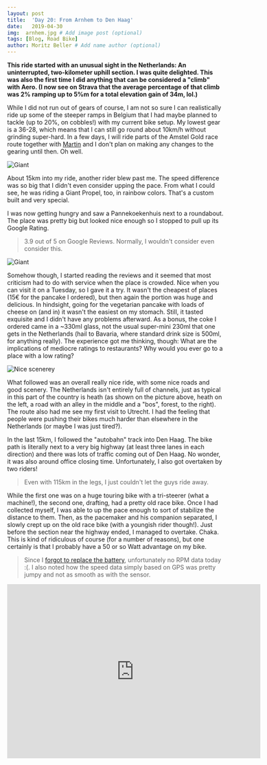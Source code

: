 ```yaml
---
layout: post
title:  'Day 20: From Arnhem to Den Haag'
date:   2019-04-30
img:  arnhem.jpg # Add image post (optional)
tags: [Blog, Road Bike]
author: Moritz Beller # Add name author (optional)
---
```



**This ride started with an unusual sight in the Netherlands: An
  uninterrupted, two-kilometer uphill section. I was quite
  delighted. This was also the first time I did anything that can be
  considered a "climb" with Aero. (I now see on Strava that the
  average percentage of that climb was 2% ramping up to 5%m for a
  total elevation gain of 34m, lol.)**

While I did not run out of gears of course, I am not so sure I can
realistically ride up some of the steeper ramps in Belgium that I had
maybe planned to tackle (up to 20%, on cobbles!) with my current bike
setup. My lowest gear is a 36-28, which means that I can still go
round about 10km/h without grinding super-hard. In a few days, I will
ride parts of the Amstel Gold race route together with
[Martin](https://twitter.com/MJWaltl) and I don't plan on making any
changes to the gearing until then. Oh well.

![Giant]({{site.baseurl}}/assets/img/giant.jpg)

About 15km into my ride, another rider blew past me. The speed
difference was so big that I didn't even consider upping the
pace. From what I could see, he was riding a Giant Propel, too, in
rainbow colors. That's a custom built and very special.

I was now getting hungry and saw a Pannekoekenhuis next to a
roundabout. The place was pretty big but looked nice enough so I
stopped to pull up its Google Rating.

> 3.9 out of 5 on Google Reviews. Normally, I wouldn't consider even
  consider this.

![Giant]({{site.baseurl}}/assets/img/pancake.jpg)

Somehow though, I started reading the reviews and it seemed that most
criticism had to do with service when the place is crowded. Nice when
you can visit it on a Tuesday, so I gave it a try. It wasn't the
cheapest of places (15€ for the pancake I ordered), but then again the
portion was huge and delicious. In hindsight, going for the vegetarian
pancake with loads of cheese on (and in) it wasn't the easiest on my
stomach. Still, it tasted exquisite and I didn't have any problems
afterward. As a bonus, the coke I ordered came in a ~330ml glass, not
the usual super-mini 230ml that one gets in the Netherlands (hail to
Bavaria, where standard drink size is 500ml, for anything really). The
experience got me thinking, though: What are the implications of
mediocre ratings to restaurants? Why would you ever go to a place with
a low rating?

![Nice scenerey]({{site.baseurl}}/assets/img/heath.jpg)

What followed was an overall really nice ride, with some nice roads
and good scenery. The Netherlands isn't entirely full of channels,
just as typical in this part of the country is heath (as shown on the
picture above, heath on the left, a road with an alley in the middle
and a "bos", forest, to the right). The route also had me see my first
visit to Utrecht. I had the feeling that people were pushing their
bikes much harder than elsewhere in the Netherlands (or maybe I was
just tired?).

In the last 15km, I followed the "autobahn" track into Den Haag. The
bike path is literally next to a very big highway (at least three lanes
in each direction) and there was lots of traffic coming out of Den
Haag. No wonder, it was also around office closing
time. Unfortunately, I also got overtaken by two riders!

> Even with 115km in the legs, I just couldn't let the guys ride away.

While the first one was on a huge touring bike with a tri-steerer
(what a machine!), the second one, drafting, had a pretty old race
bike. Once I had collected myself, I was able to up the pace enough to
sort of stabilize the distance to them. Then, as the pacemaker and his
companion separated, I slowly crept up on the old race bike (with a
youngish rider though!). Just before the section near the highway
ended, I managed to overtake. Chaka. This is kind of ridiculous of
course (for a number of reasons), but one certainly is that I probably
have a 50 or so Watt advantage on my bike.

> Since I [forgot to replace the
  battery](http://localhost:4000/intervals2/), unfortunately no RPM
  data today :(. I also noted how the speed data simply based on GPS
  was pretty jumpy and not as smooth as with the sensor.

<iframe height='405' width='590' frameborder='0'
allowtransparency='true' scrolling='no'
src='https://www.strava.com/activities/2330765758/embed/60e5b8bcbf17cb17171efcad7b61f35feae5b485'></iframe>